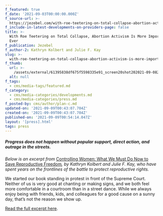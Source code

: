 ```yaml
---
f_featured: true
f_date: '2021-09-03T00:00:00.000Z'
f_source-url: >-
  https://jezebel.com/with-roe-teetering-on-total-collapse-abortion-activism-1847606488
f_include-in-latest-developments-on-providers-page: false
title: >-
  With Roe Teetering on Total Collapse, Abortion Activism Is More Important than
  Ever
f_publication: Jezebel
f_author-2: Kathryn Kolbert and Julie F. Kay
slug: >-
  with-roe-teetering-on-total-collapse-abortion-activism-is-more-important-than-ever
f_thumb:
  url: >-
    /assets/external/61395838df675f5598335e91_screen20shot202021-09-0820at206.44.39%20PM.png
  alt: null
f_tags:
  - cms/media-tags/featured.md
f_category:
  - cms/media-categories/developments.md
  - cms/media-categories/press.md
f_posted-by: cms/author/plan-c.md
updated-on: '2021-09-09T00:43:07.704Z'
created-on: '2021-09-09T00:43:07.704Z'
published-on: '2021-09-09T00:54:14.047Z'
layout: '[press].html'
tags: press
---
```


##### Progress does not happen without popular support, direct action, and outrage in the streets.

_Below is an excerpt from_ [Controlling Women: What We Must Do Now to Save Reproductive Freedom](https://www.hachettebooks.com/titles/kathryn-kolbert/controlling-women/9780306925634/)_, by Kathryn Kolbert and Julie F. Kay, who have spent years on the frontlines of the battle to protect reproductive rights._

We started our book standing in protest in front of the Supreme Court. Neither of us is very good at chanting or making signs, and we both feel more comfortable in a courtroom than in a street dance. While we always enjoy being with friends, kids, and colleagues for a good cause on a sunny day, that’s not the reason we show up.

[Read the full excerpt here](https://jezebel.com/with-roe-teetering-on-total-collapse-abortion-activism-1847606488).
